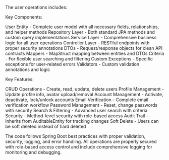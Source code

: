 The user operations includes:

Key Components:

User Entity - Complete user model with all necessary fields, relationships, and helper methods
Repository Layer - Both standard JPA methods and custom query implementations
Service Layer - Comprehensive business logic for all user operations
Controller Layer - RESTful endpoints with proper security annotations
DTOs - Request/response objects for clean API contracts
Mappers - MapStruct mapping between entities and DTOs
Criteria - For flexible user searching and filtering
Custom Exceptions - Specific exceptions for user-related errors
Validators - Custom validation annotations and logic

Key Features:

CRUD Operations - Create, read, update, delete users
Profile Management - Update profile info, avatar upload/removal
Account Management - Activate, deactivate, lock/unlock accounts
Email Verification - Complete email verification workflow
Password Management - Reset, change passwords with security
Search & Filtering - Advanced user search with criteria
Security - Method-level security with role-based access
Audit Trail - Inherits from AuditableEntity for tracking changes
Soft Delete - Users can be soft deleted instead of hard deleted

The code follows Spring Boot best practices with proper validation, security, logging, 
and error handling. All operations are properly secured with role-based access 
control and include comprehensive logging for monitoring and debugging.